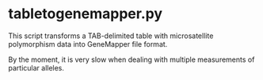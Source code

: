 # tabletogenemapper.py
This script transforms a TAB-delimited table with microsatellite polymorphism data into GeneMapper file format.

By the moment, it is very slow when dealing with multiple measurements of particular alleles. 
